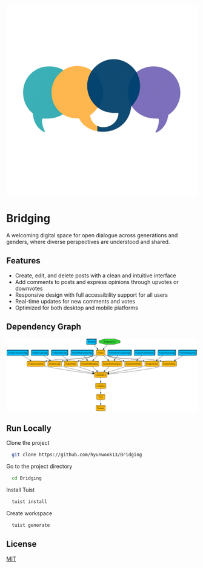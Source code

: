 ![Logo](https://github.com/hyunwook13/Bridging/blob/main/Resource/logo.png)


# Bridging

A welcoming digital space for open dialogue across generations and genders, where diverse perspectives are understood and shared.


## Features

- Create, edit, and delete posts with a clean and intuitive interface
- Add comments to posts and express opinions through upvotes or downvotes
- Responsive design with full accessibility support for all users
- Real-time updates for new comments and votes
- Optimized for both desktop and mobile platforms

## Dependency Graph
![graph](https://github.com/hyunwook13/Bridging/blob/main/graph.png)
## Run Locally

Clone the project

```bash
  git clone https://github.com/hyunwook13/Bridging
```

Go to the project directory

```bash
  cd Bridging
```

Install Tuist

```bash
  tuist install
```

Create workspace

```bash
  tuist generate
```


## License

[MIT](https://choosealicense.com/licenses/mit/)


